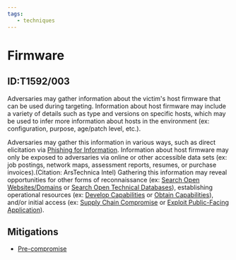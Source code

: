 ```yaml
---
tags:
   - techniques
---
```

# Firmware
## ID:T1592/003
Adversaries may gather information about the victim's host firmware that can be used during targeting. Information about host firmware may include a variety of details such as type and versions on specific hosts, which may be used to infer more information about hosts in the environment (ex: configuration, purpose, age/patch level, etc.).

Adversaries may gather this information in various ways, such as direct elicitation via [Phishing for Information](/mitre/techniques/T1598). Information about host firmware may only be exposed to adversaries via online or other accessible data sets (ex: job postings, network maps, assessment reports, resumes, or purchase invoices).(Citation: ArsTechnica Intel) Gathering this information may reveal opportunities for other forms of reconnaissance (ex: [Search Open Websites/Domains](/mitre/techniques/T1593) or [Search Open Technical Databases](/mitre/techniques/T1596)), establishing operational resources (ex: [Develop Capabilities](/mitre/techniques/T1587) or [Obtain Capabilities](/mitre/techniques/T1588)), and/or initial access (ex: [Supply Chain Compromise](/mitre/techniques/T1195) or [Exploit Public-Facing Application](/mitre/techniques/T1190)).
## Mitigations
* [Pre-compromise](/mitre/mitigations/M1056)
